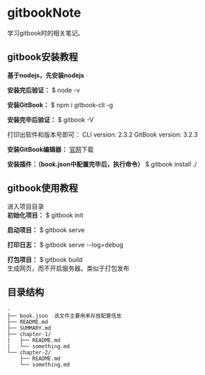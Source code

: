 # gitbookNote
学习gitbook时的相关笔记。


## gitbook安装教程

**基于nodejs，先安装nodejs**

**安装完后验证：**
$ node -v

**安装GitBook：**
$ npm i gitbook-cli -g

**安装完毕后验证：**
$ gitbook -V

打印出软件和版本号即可：
CLI version: 2.3.2
GitBook version: 3.2.3


**安装GitBook编辑器：**
[官网](https://www.gitbook.com/)下载

**安装插件：（book.json中配置完毕后，执行命令）**
$ gitbook install ./

## gitbook使用教程
进入项目目录  
**初始化项目：**
$ gitbook init

**启动项目：**
$ gitbook serve

**打印日志：**
$ gitbook serve --log=debug

**打包项目：**
$ gitbook build  
生成网页，而不开启服务器。类似于打包发布


## 目录结构
```
.
├── book.json  该文件主要用来存放配置信息
├── README.md
├── SUMMARY.md
├── chapter-1/
|   ├── README.md
|   └── something.md
└── chapter-2/
    ├── README.md
    └── something.md
```